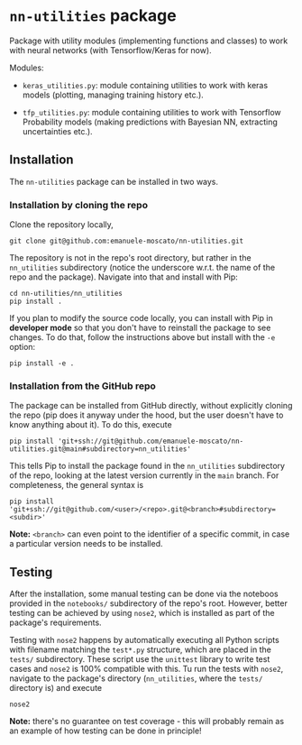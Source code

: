 # `nn-utilities` package

Package with utility modules (implementing functions and classes) to work with
neural networks (with Tensorflow/Keras for now).

Modules:
- `keras_utilities.py`: module containing utilities to work with keras models (plotting, managing training history etc.).

- `tfp_utilities.py`: module containing utilities to work with Tensorflow Probability models (making predictions with Bayesian NN, extracting uncertainties etc.).

## Installation

The `nn-utilities` package can be installed in two ways.

### Installation by cloning the repo

Clone the repository locally,
```
git clone git@github.com:emanuele-moscato/nn-utilities.git
```
The repository is not in the repo's root directory, but rather in the `nn_utilities` subdirectory (notice the underscore w.r.t. the name of the repo and the package). Navigate into that and install with Pip:
```
cd nn-utilities/nn_utilities
pip install .
```

If you plan to modify the source code locally, you can install with Pip in **developer mode** so that you don't have to reinstall the package to see changes. To do that, follow the instructions above but install with the `-e` option:
```
pip install -e .
```

### Installation from the GitHub repo

The package can be installed from GitHub directly, without explicitly cloning the repo (pip does it anyway under the hood, but the user doesn't have to know anything about it). To do this, execute
```
pip install 'git+ssh://git@github.com/emanuele-moscato/nn-utilities.git@main#subdirectory=nn_utilities'
```

This tells Pip to install the package found in the `nn_utilities` subdirectory of the repo, looking at the latest version currently in the `main` branch. For completeness, the general syntax is
```
pip install 'git+ssh://git@github.com/<user>/<repo>.git@<branch>#subdirectory=<subdir>'
```

**Note:** `<branch>` can even point to the identifier of a specific commit, in case a particular version needs to be installed.

## Testing

After the installation, some manual testing can be done via the noteboos provided in the `notebooks/` subdirectory of the repo's root. However, better testing can be achieved by using `nose2`, which is installed as part of the package's requirements.

Testing with `nose2` happens by automatically executing all Python scripts with filename matching the `test*.py` structure, which are placed in the `tests/` subdirectory. These script use the `unittest` library to write test cases and `nose2` is 100% compatible with this. Tu run the tests with `nose2`, navigate to the package's directory (`nn_utilities`, where the `tests/` directory is) and execute
```
nose2
```

**Note:** there's no guarantee on test coverage - this will probably remain as an example of how testing can be done in principle!
